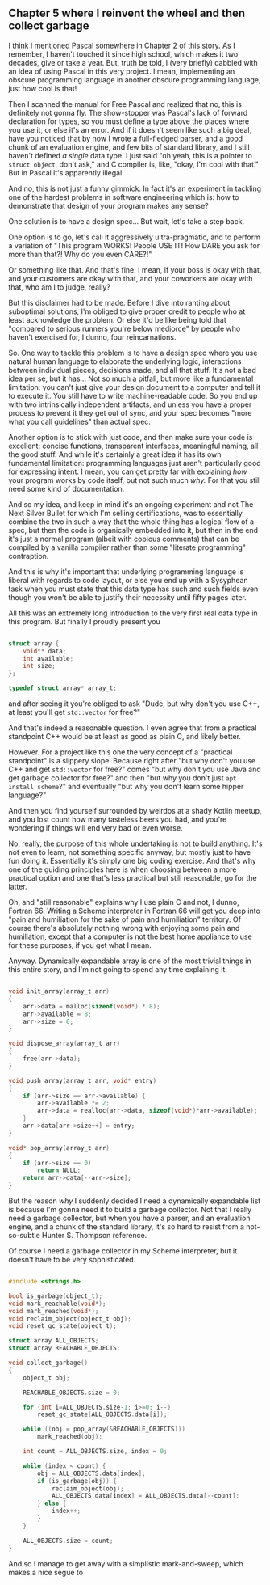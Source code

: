 ## Chapter 5 where I reinvent the wheel and then collect garbage

I think I mentioned Pascal somewhere in Chapter 2 of this story. As I remember, I haven't touched it since high school, which makes it two decades, give or take a year. But, truth be told, I (very briefly) dabbled with an idea of using Pascal in this very project. I mean, implementing an obscure programming language in another obscure programming language, just how cool is that!

Then I scanned the manual for Free Pascal and realized that no, this is definitely not gonna fly. The show-stopper was Pascal's lack of forward declaration for types, so you must define a type above the places where you use it, or else it's an error. And if it doesn't seem like such a big deal, have you noticed that by now I wrote a full-fledged parser, and a good chunk of an evaluation engine, and few bits of standard library, and I still haven't defined *a single* data type. I just said "oh yeah, this is a pointer to `struct object`, don't ask," and C compiler is, like, "okay, I'm cool with that." But in Pascal it's apparently illegal.

And no, this is not just a funny gimmick. In fact it's an experiment in tackling one of the hardest problems in software engineering which is: how to demonstrate that design of your program makes any sense?

One solution is to have a design spec... But wait, let's take a step back.

One option is to go, let's call it aggressively ultra-pragmatic, and to perform a variation of "This program WORKS! People USE IT! How DARE you ask for more than that?! Why do you even CARE?!"

Or something like that. And that's fine. I mean, if your boss is okay with that, and your customers are okay with that, and your coworkers are okay with that, who am I to judge, really?

But this disclaimer had to be made. Before I dive into ranting about suboptimal solutions, I'm obliged to give proper credit to people who at least acknowledge the problem. Or else it'd be like being told that "compared to serious runners you're below mediorce" by people  who haven't exercised for, I dunno, four reincarnations.

So. One way to tackle this problem is to have a design spec where you use natural human language to elaborate the underlying logic, interactions between individual pieces, decisions made, and all that stuff. It's not a bad idea per se, but it has... Not so much a pitfall, but more like a fundamental limitation: you can't just give your design document to a computer and tell it to execute it. You still have to write machine-readable code. So you end up with two intrinsically independent artifacts, and unless you have a proper process to prevent it they get out of sync, and your spec becomes "more what you call guidelines" than actual spec.

Another option is to stick with just code, and then make sure your code is excellent: concise functions, transparent interfaces, meaningful naming, all the good stuff. And while it's certainly a great idea it has its own fundamental limitation: programming languages just aren't particularly good for expressing intent. I mean, you can get pretty far with explaining *how* your program works by code itself, but not such much *why.* For that you still need some kind of documentation.

And so my idea, and keep in mind it's an ongoing experiment and not The Next Silver Bullet for which I'm selling certifications, was to essentially combine the two in such a way that the whole thing has a logical flow of a spec, but then the code is organically embedded into it, but then in the end it's just a normal program (albeit with copious comments) that can be compiled by a vanilla compiler rather than some "literate programming" contraption.

And this is why it's important that underlying programming language is liberal with regards to code layout, or else you end up with a Sysyphean task when you must state that this data type has such and such fields even though you won't be able to justify their necessity until fifty pages later.

All this was an extremely long introduction to the very first real data type in this program. But finally I proudly present you

``` c

struct array {
	void** data;
	int available;
	int size;
};

typedef struct array* array_t;

```

and after seeing it you're obliged to ask "Dude, but why don't you use C++, at least you'll get `std::vector` for free?"

And that's indeed a reasonable question. I even agree that from a practical standpoint C++ would be at least as good as plain C, and likely better.

However. For a project like this one the very concept of a "practical standpoint" is a slippery slope. Because right after "but why don't you use C++ and get `std::vector` for free?" comes "but why don't you use Java and get garbage collector for free?" and then "but why you don't just `apt install scheme`?" and eventually "but why you don't learn some hipper language?"

And then you find yourself surrounded by weirdos at a shady Kotlin meetup, and you lost count how many tasteless beers you had, and you're wondering if things will end very bad or even worse.

No, really, the purpose of this whole undertaking is not to build anything. It's not even to learn, not something specific anyway, but mostly just to have fun doing it. Essentially it's simply one big coding exercise. And that's why one of the guiding principles here is when choosing between a more practical option and one that's less practical but still reasonable, go for the latter.

Oh, and "still reasonable" explains why I use plain C and not, I dunno, Fortran 66. Writing a Scheme interpreter in Fortran 66 will get you deep into "pain and humiliation for the sake of pain and humiliation" territory. Of course there's absolutely nothing wrong with enjoying some pain and humiliation, except that a computer is not the best home appliance to use for these purposes, if you get what I mean.

Anyway. Dynamically expandable array is one of the most trivial things in this entire story, and I'm not going to spend any time explaining it.

``` c

void init_array(array_t arr)
{
	arr->data = malloc(sizeof(void*) * 8);
	arr->available = 8;
	arr->size = 0;
}

void dispose_array(array_t arr)
{
	free(arr->data);
}

void push_array(array_t arr, void* entry)
{
	if (arr->size == arr->available) {
		arr->available *= 2;
		arr->data = realloc(arr->data, sizeof(void*)*arr->available);
	}
	arr->data[arr->size++] = entry;
}

void* pop_array(array_t arr)
{
	if (arr->size == 0)
		return NULL;
	return arr->data[--arr->size];
}

```

But the reason *why* I suddenly decided I need a dynamically expandable list is because I'm gonna need it to build a garbage collector. Not that I really need a garbage collector, but when you have a parser, and an evaluation engine, and a chunk of the standard library, it's so hard to resist from a not-so-subtle Hunter S. Thompson reference.

Of course I need a garbage collector in my Scheme interpreter, but it doesn't have to be very sophisticated.

``` c

#include <strings.h>

bool is_garbage(object_t);
void mark_reachable(void*);
void mark_reached(void*);
void reclaim_object(object_t obj);
void reset_gc_state(object_t);

struct array ALL_OBJECTS;
struct array REACHABLE_OBJECTS;

void collect_garbage()
{
	object_t obj;

	REACHABLE_OBJECTS.size = 0;

	for (int i=ALL_OBJECTS.size-1; i>=0; i--)
		reset_gc_state(ALL_OBJECTS.data[i]);

	while ((obj = pop_array(&REACHABLE_OBJECTS)))
		mark_reached(obj);

	int count = ALL_OBJECTS.size, index = 0;

	while (index < count) {
		obj = ALL_OBJECTS.data[index];
		if (is_garbage(obj)) {
			reclaim_object(obj);
			ALL_OBJECTS.data[index] = ALL_OBJECTS.data[--count];
		} else {
			index++;
		}
	}

	ALL_OBJECTS.size = count;
}

```

And so I manage to get away with a simplistic mark-and-sweep, which makes a nice segue to